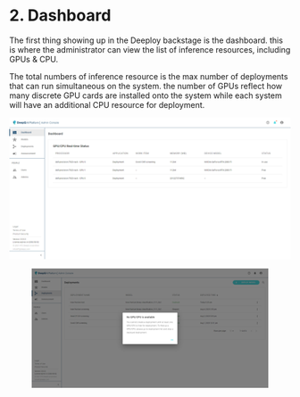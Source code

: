 # 2. Dashboard

The first thing showing up in the Deeploy backstage is the dashboard. this is where the administrator can view the list of inference resources, including GPUs & CPU.

The total numbers of inference resource is the max number of deployments that can run simultaneous on the system. the number of GPUs reflect how many discrete GPU cards are installed onto the system while each system will have an additional CPU resource for deployment.

![](.gitbook/assets/Deeploy-adm-2-0-1.png)

<figure><img src=".gitbook/assets/Deeploy-adm-2-0-2.png" alt=""><figcaption></figcaption></figure>
